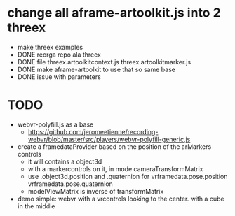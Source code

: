 # change all aframe-artoolkit.js into 2 threex
- make threex examples
- DONE reorga repo ala threex
- DONE file threex.artoolkitcontext.js threex.artoolkitmarker.js
- DONE make aframe-artoolkit to use that so same base
- DONE issue with parameters




# TODO
- webvr-polyfill.js as a base
  - https://github.com/jeromeetienne/recording-webvr/blob/master/src/players/webvr-polyfill-generic.js
- create a framedataProvider based on the position of the arMarkers controls
  - it will contains a object3d
  - with a markercontrols on it, in mode cameraTransformMatrix
  - use .object3d.position and .quaternion for vrframedata.pose.position vrframedata.pose.quaternion
  - modelViewMatrix is inverse of transformMatrix
- demo simple: webvr with a vrcontrols looking to the center. with a cube in the middle
